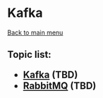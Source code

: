 <H1>Kafka</h1>

[Back to main menu](..%2F..%2FREADME.md)

<h2>

Topic list:

* [Kafka](education%2FKafka.md) (TBD)
* [RabbitMQ](education%2FRabbitMQ.md) (TBD)

</h2>